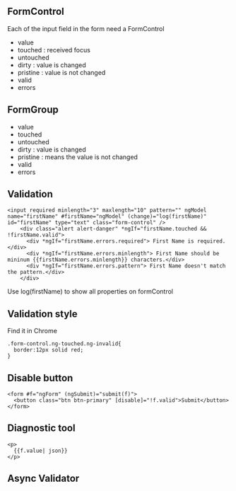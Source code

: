 ## FormControl
  Each of the input field in the form need a FormControl
  - value
  - touched     : received focus
  - untouched
  - dirty       : value is changed
  - pristine    : value is not changed
  - valid
  - errors

## FormGroup
  - value
  - touched
  - untouched
  - dirty : value is changed
  - pristine : means the value is not changed
  - valid
  - errors

## Validation
```
<input required minlength="3" maxlength="10" pattern="" ngModel name="firstName" #firstName="ngModel" (change)="log(firstName)" id="firstName" type="text" class="form-control" />
    <div class="alert alert-danger" *ngIf="firstName.touched && !firstName.valid">
      <div *ngIf="firstName.errors.required"> First Name is required.</div>
      <div *ngIf="firstName.errors.minlength"> First Name should be mininum {{firstName.errors.minlength}} characters.</div>
      <div *ngIf="firstName.errors.pattern"> First Name doesn't match the pattern.</div>
    </div>
```
Use log(firstName) to show all properties on formControl

## Validation style
  Find it in Chrome 
```
.form-control.ng-touched.ng-invalid{
  border:12px solid red; 
}
```

## Disable button
```
<form #f="ngForm" (ngSubmit)="submit(f)">
  <button class="btn btn-primary" [disable]="!f.valid">Submit</button>
</form>
```

## Diagnostic tool
```
<p>
  {{f.value| json}}
</p>
```

## Async Validator
  